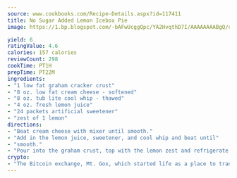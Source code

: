 ```yaml
---
source: www.cookbooks.com/Recipe-Details.aspx?id=117411
title: No Sugar Added Lemon Icebox Pie
image: https://1.bp.blogspot.com/-bAFwUcggQpc/YA2HvqthD7I/AAAAAAAABgQ/dGGityjUeSk5WIgvhJroHVt7XYoXF2qygCLcBGAsYHQ/s320/10.png

yield: 6
ratingValue: 4.6
calories: 157 calories
reviewCount: 298
cookTime: PT1H
prepTime: PT22M
ingredients:
- "1 low fat graham cracker crust"
- "8 oz. low fat cream cheese - softened"
- "8 oz. tub lite cool whip - thawed"
- "4 oz. fresh lemon juice"
- "24 packets artificial sweetener"
- "zest of 1 lemon"
directions:
- "Beat cream cheese with mixer until smooth."
- "Add in the lemon juice, sweetener, and cool whip and beat until"
- "smooth."
- "Pour into the graham crust, top with the lemon zest and refrigerate until firm approximately 3 hours. Also good to substitute lime juice and lime zest instead of the lemon. Freezes well."
crypto:
- "The Bitcoin exchange, Mt. Gox, which started life as a place to trade cards from a fantasy game, was hacked."
---
```

